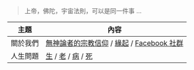 > 上帝，佛陀，宇宙法則，可以是同一件事 ...

主題 | 內容
-----|-----------------------------------------------
關於我們 | [無神論者的宗教信仰](00-無神論者的宗教信仰/無神論者的宗教信仰.md) / [緣起](緣起.md) / [Facebook 社群](https://www.facebook.com/groups/1185887362055958/)
人生問題 | [生](01-生/) / [老](02-老/) / [病](03-病/) / [死](04-死/)


